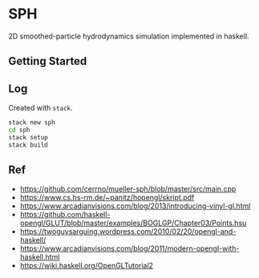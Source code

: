 # SPH
2D smoothed-particle hydrodynamics simulation implemented in haskell.

## Getting Started

## Log
Created with `stack`.  
```bash
stack new sph
cd sph
stack setup
stack build
```

## Ref
- https://github.com/cerrno/mueller-sph/blob/master/src/main.cpp
- https://www.cs.hs-rm.de/~panitz/hopengl/skript.pdf
- https://www.arcadianvisions.com/blog/2013/introducing-vinyl-gl.html
- https://github.com/haskell-opengl/GLUT/blob/master/examples/BOGLGP/Chapter03/Points.hsu
- https://twoguysarguing.wordpress.com/2010/02/20/opengl-and-haskell/
- https://www.arcadianvisions.com/blog/2011/modern-opengl-with-haskell.html
- https://wiki.haskell.org/OpenGLTutorial2
